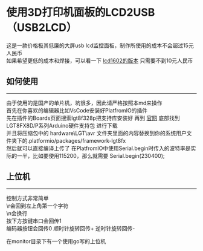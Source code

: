 # 使用3D打印机面板的LCD2USB（USB2LCD）

这是一款价格极其低廉的大屏usb lcd监控面板，制作所使用的成本不会超过15元人民币  
如果希望更低的成本和焊接，可以看一下 [lcd1602的版本](https://github.com/zanjie1999/usb2lcd) 只需要不到10元人民币

## 如何使用
-----
由于使用的是国产的单片机，坑很多，因此请严格按照本md来操作  
首先在你喜欢的编辑器比如VsCode安装好PlatfromIO的插件  
先在插件的Boards页面搜索lgt8f328p把支持库安装好
再到 [官网](http://www.lgtic.com/downloads/) 底部找到 LGT8FX8D/P系列Arduino硬件支持包 进行下载  
并且将压缩包中的 hardware\LGT\avr 文件夹里面的内容替换到你的系统用户文件夹下的.platformio/packages/framework-lgt8fx  
然后就可以直接编译上传了
在PlatfromIO中使用Serial.begin时传入的波特率是实际的一半，比如要使用115200，那么就需要 Serial.begin(230400);

## 上位机
-----
控制方式非常简单  
\r会回到左上角第一个字符  
\n会换行  
按下方按键串口会回传1  
编码器按钮会回传0
顺时针旋转回传+
逆时针旋转回传-
  
在monitor目录下有一个使用go写的上位机
